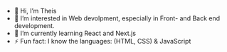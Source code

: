 - 👋 Hi, I’m Theis
- 👀 I’m interested in Web devolpment, especially in Front- and Back end development.
- 🌱 I’m currently learning React and Next.js
- ⚡ Fun fact: I know the languages: (HTML, CSS) & JavaScript

<!---
theis-js/theis-js is a ✨ special ✨ repository because its `README.md` (this file) appears on your GitHub profile.
You can click the Preview link to take a look at your changes.
--->
